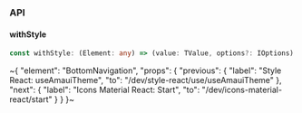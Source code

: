 

### API

#### withStyle

```ts
const withStyle: (Element: any) => (value: TValue, options?: IOptions) => React.ElementType;
```


~{
  "element": "BottomNavigation",
  "props": {
    "previous": {
      "label": "Style React: useAmauiTheme",
      "to": "/dev/style-react/use/useAmauiTheme"
    },
    "next": {
      "label": "Icons Material React: Start",
      "to": "/dev/icons-material-react/start"
    }
  }
}~
